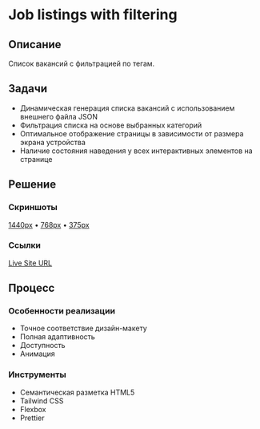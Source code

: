 # Job listings with filtering

## Описание

Список вакансий с фильтрацией по тегам.

## Задачи

- Динамическая генерация списка вакансий с использованием внешнего файла JSON
- Фильтрация списка на основе выбранных категорий
- Оптимальное отображение страницы в зависимости от размера экрана устройства
- Наличие состояния наведения у всех интерактивных элементов на странице

## Решение

### Скриншоты

[1440px](screenshot/screenshot-1440.png) • [768px](screenshot/screenshot-768.png) • [375px](screenshot/screenshot-375.png)

### Ссылки

[Live Site URL](https://ivanfadeev1.github.io/static-job-listings/)

## Процесс

### Особенности реализации

- Точное соответствие дизайн-макету
- Полная адаптивность
- Доступность
- Анимация

### Инструменты

- Семантическая разметка HTML5
- Tailwind CSS
- Flexbox
- Prettier